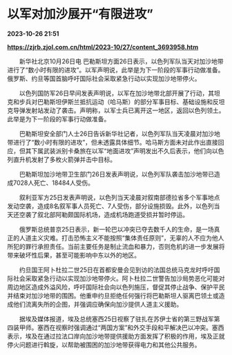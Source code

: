 # 以军对加沙展开“有限进攻”

**2023-10-26 21:51**

**https://zjrb.zjol.com.cn/html/2023-10/27/content_3693958.htm**

　　新华社北京10月26日电 巴勒斯坦方面26日表示，以色列军队当天对加沙地带进行了“数小时有限的进攻”。以军声明说，此举是为下一阶段的军事行动做准备。俄罗斯、约旦等国首脑呼吁国际社会采取紧急行动以实现加沙地带停火。

　　以色列国防军26日早间发表声明说，以军在加沙地带北部开展了行动，其坦克和步兵对巴勒斯坦伊斯兰抵抗运动（哈马斯）的部分军事目标、基础设施和反坦克导弹发射站发动了袭击。声明称，以军士兵已离开这一地区，返回以色列领土。此举是为下一阶段的军事行动做准备。

　　巴勒斯坦安全部门人士26日告诉新华社记者，以色列军队当天凌晨对加沙地带进行了“数小时有限的进攻”，但未透露具体细节。哈马斯方面未对此作出直接回应，但其下属武装派别卡桑旅在以军“地面进攻”声明发出不久后表示，他们向以色列直升机发射了多枚火箭弹并击中目标。

　　巴勒斯坦加沙地带卫生部门26日发表声明说，以色列军队袭击加沙地带已造成7028人死亡、18484人受伤。

　　叙利亚军方25日发表声明说，以色列当天凌晨对叙南部德拉省多个军事地点发动空袭，造成8名叙军事人员死亡、7人受伤，部分设施损毁。此外，以色列当天还空袭了叙北部阿勒颇国际机场，造成机场跑道受损并暂时停运。

　　俄罗斯总统普京25日表示，新一轮巴以冲突已夺去数千人的生命，是一场真正的人道主义灾难。打击恐怖主义不能按照“集体责任原则”，无辜的人不应为他人所犯的罪行承担责任。当前主要任务是制止流血和暴力，否则危机的进一步发展将带来破坏性后果，甚至可能影响中东以外的地区。

　　约旦国王阿卜杜拉二世25日在首都安曼会见到访的法国总统马克龙时呼吁国际社会采取紧急行动以实现加沙地带停火。阿卜杜拉二世警告加沙局势恶化可能对周边地区造成外溢风险，呼吁国际社会向以色列施压，督促其停止战争、保护平民并结束对加沙地带的围困。他重申约旦拒绝任何强行将巴勒斯坦人驱离巴领土或造成他们流离失所的企图，并强调应确保向加沙提供人道主义援助。

　　据埃及媒体报道，埃及总统塞西25日视察了驻扎在苏伊士省的第三野战军第四装甲师。塞西在视察时强调通过“两国方案”和外交手段和平解决巴以冲突。塞西表示，埃及在通过拉法口岸向加沙地带提供援助方面发挥了积极的作用，埃及正就停火问题进行斡旋，以帮助被围困的加沙地带获得电力和其他公共服务。